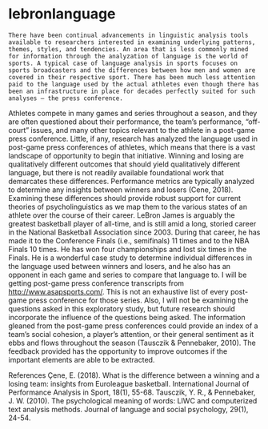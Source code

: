 # lebronlanguage

	There have been continual advancements in linguistic analysis tools available to researchers interested in examining underlying patterns, themes, styles, and tendencies. An area that is less commonly mined for information through the analyzation of language is the world of sports. A typical case of language analysis in sports focuses on sports broadcasters and the differences between how men and women are covered in their respective sport. There has been much less attention paid to the language used by the actual athletes even though there has been an infrastructure in place for decades perfectly suited for such analyses – the press conference. 
Athletes compete in many games and series throughout a season, and they are often questioned about their performance, the team’s performance, “off-court” issues, and many other topics relevant to the athlete in a post-game press conference. Little, if any, research has analyzed the language used in post-game press conferences of athletes, which means that there is a vast landscape of opportunity to begin that initiative. Winning and losing are qualitatively different outcomes that should yield qualitatively different language, but there is not readily available foundational work that demarcates these differences. Performance metrics are typically analyzed to determine any insights between winners and losers (Cene, 2018). Examining these differences should provide robust support for current theories of psycholinguistics as we map them to the various states of an athlete over the course of their career. 
	LeBron James is arguably the greatest basketball player of all-time, and is still amid a long, storied career in the National Basketball Association since 2003. During that career, he has made it to the Conference Finals (i.e., semifinals) 11 times and to the NBA Finals 10 times. He has won four championships and lost six times in the Finals. He is a wonderful case study to determine individual differences in the language used between winners and losers, and he also has an opponent in each game and series to compare that language to.  I will be getting post-game press conference transcripts from http://www.asapsports.com/. This is not an exhaustive list of every post-game press conference for those series. Also, I will not be examining the questions asked in this exploratory study, but future research should incorporate the influence of the questions being asked. The information gleaned from the post-game press conferences could provide an index of a team’s social cohesion, a player’s attention, or their general sentiment as it ebbs and flows throughout the season (Tausczik & Pennebaker, 2010). The feedback provided has the opportunity to improve outcomes if the important elements are able to be extracted.


References
Çene, E. (2018). What is the difference between a winning and a losing team: insights from Euroleague basketball. International Journal of Performance Analysis in Sport, 18(1), 55-68.
Tausczik, Y. R., & Pennebaker, J. W. (2010). The psychological meaning of words: LIWC and computerized text analysis methods. Journal of language and social psychology, 29(1), 24-54.


